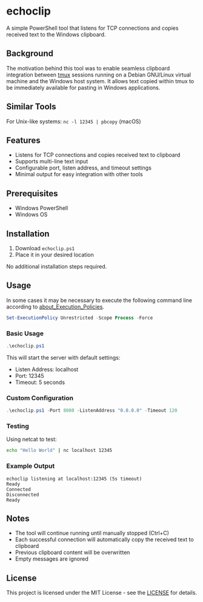# echoclip

A simple PowerShell tool that listens for TCP connections and copies received text to the Windows clipboard.

## Background

The motivation behind this tool was to enable seamless clipboard integration between [tmux](https://github.com/tmux/tmux/wiki) sessions running on a Debian GNU/Linux virtual machine and the Windows host system. It allows text copied within tmux to be immediately available for pasting in Windows applications.

## Similar Tools

For Unix-like systems: `nc -l 12345 | pbcopy` (macOS)

## Features

- Listens for TCP connections and copies received text to clipboard
- Supports multi-line text input
- Configurable port, listen address, and timeout settings
- Minimal output for easy integration with other tools

## Prerequisites

- Windows PowerShell
- Windows OS

## Installation

1. Download `echoclip.ps1`
2. Place it in your desired location

No additional installation steps required.

## Usage

In some cases it may be necessary to execute the following command line according to [about_Execution_Policies](https://learn.microsoft.com/ja-jp/powershell/module/microsoft.powershell.core/about/about_execution_policies#change-the-execution-policy).

```powershell
Set-ExecutionPolicy Unrestricted -Scope Process -Force
```

### Basic Usage

```powershell
.\echoclip.ps1
```

This will start the server with default settings:
- Listen Address: localhost
- Port: 12345
- Timeout: 5 seconds

### Custom Configuration

```powershell
.\echoclip.ps1 -Port 8080 -ListenAddress "0.0.0.0" -Timeout 120
```

### Testing

Using netcat to test:
```bash
echo "Hello World" | nc localhost 12345
```

### Example Output

```
echoclip listening at localhost:12345 (5s timeout)
Ready
Connected
Disconnected
Ready
```

## Notes

- The tool will continue running until manually stopped (Ctrl+C)
- Each successful connection will automatically copy the received text to clipboard
- Previous clipboard content will be overwritten
- Empty messages are ignored

## License

This project is licensed under the MIT License - see the [LICENSE](https://opensource.org/license/mit) for details.
